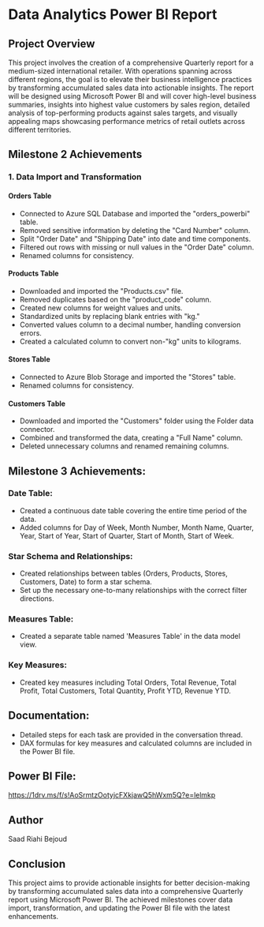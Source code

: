 # Data Analytics Power BI Report

## Project Overview

This project involves the creation of a comprehensive Quarterly report for a medium-sized international retailer. With operations spanning across different regions, the goal is to elevate their business intelligence practices by transforming accumulated sales data into actionable insights. The report will be designed using Microsoft Power BI and will cover high-level business summaries, insights into highest value customers by sales region, detailed analysis of top-performing products against sales targets, and visually appealing maps showcasing performance metrics of retail outlets across different territories.

## Milestone 2 Achievements

### 1. Data Import and Transformation

#### Orders Table

- Connected to Azure SQL Database and imported the "orders_powerbi" table.
- Removed sensitive information by deleting the "Card Number" column.
- Split "Order Date" and "Shipping Date" into date and time components.
- Filtered out rows with missing or null values in the "Order Date" column.
- Renamed columns for consistency.

#### Products Table

- Downloaded and imported the "Products.csv" file.
- Removed duplicates based on the "product_code" column.
- Created new columns for weight values and units.
- Standardized units by replacing blank entries with "kg."
- Converted values column to a decimal number, handling conversion errors.
- Created a calculated column to convert non-"kg" units to kilograms.

#### Stores Table

- Connected to Azure Blob Storage and imported the "Stores" table.
- Renamed columns for consistency.

#### Customers Table

- Downloaded and imported the "Customers" folder using the Folder data connector.
- Combined and transformed the data, creating a "Full Name" column.
- Deleted unnecessary columns and renamed remaining columns.

## Milestone 3 Achievements:

### Date Table:

- Created a continuous date table covering the entire time period of the data.
- Added columns for Day of Week, Month Number, Month Name, Quarter, Year, Start of Year, Start of Quarter, Start of Month, Start of Week.

### Star Schema and Relationships:

- Created relationships between tables (Orders, Products, Stores, Customers, Date) to form a star schema.
- Set up the necessary one-to-many relationships with the correct filter directions.

### Measures Table:

- Created a separate table named 'Measures Table' in the data model view.

### Key Measures:

- Created key measures including Total Orders, Total Revenue, Total Profit, Total Customers, Total Quantity, Profit YTD, Revenue YTD.

## Documentation:

- Detailed steps for each task are provided in the conversation thread.
- DAX formulas for key measures and calculated columns are included in the Power BI file.

## Power BI File:
https://1drv.ms/f/s!AoSrmtzOotyjcFXkjawQ5hWxm5Q?e=lelmkp

## Author

Saad Riahi Bejoud

## Conclusion

This project aims to provide actionable insights for better decision-making by transforming accumulated sales data into a comprehensive Quarterly report using Microsoft Power BI. The achieved milestones cover data import, transformation, and updating the Power BI file with the latest enhancements.
